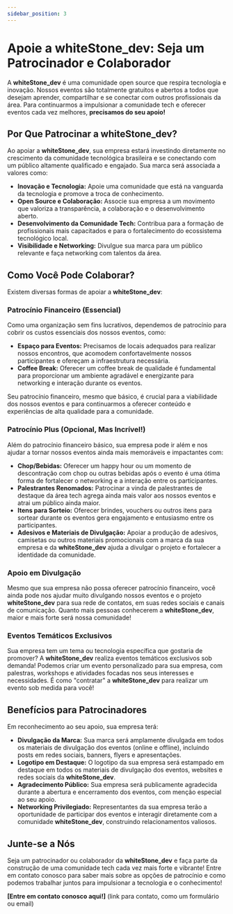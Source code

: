 ```yaml
---
sidebar_position: 3
---
```


# Apoie a whiteStone_dev: Seja um Patrocinador e Colaborador

A **whiteStone_dev** é uma comunidade open source que respira tecnologia e inovação.  Nossos eventos são totalmente gratuitos e abertos a todos que desejam aprender, compartilhar e se conectar com outros profissionais da área.  Para continuarmos a impulsionar a comunidade tech e oferecer eventos cada vez melhores, **precisamos do seu apoio!**

## Por Que Patrocinar a whiteStone_dev?

Ao apoiar a **whiteStone_dev**, sua empresa estará investindo diretamente no crescimento da comunidade tecnológica brasileira e se conectando com um público altamente qualificado e engajado.  Sua marca será associada a valores como:

* **Inovação e Tecnologia:** Apoie uma comunidade que está na vanguarda da tecnologia e promove a troca de conhecimento.
* **Open Source e Colaboração:**  Associe sua empresa a um movimento que valoriza a transparência, a colaboração e o desenvolvimento aberto.
* **Desenvolvimento da Comunidade Tech:** Contribua para a formação de profissionais mais capacitados e para o fortalecimento do ecossistema tecnológico local.
* **Visibilidade e Networking:**  Divulgue sua marca para um público relevante e faça networking com talentos da área.

## Como Você Pode Colaborar?

Existem diversas formas de apoiar a **whiteStone_dev**:

### Patrocínio Financeiro (Essencial)

Como uma organização sem fins lucrativos, dependemos de patrocínio para cobrir os custos essenciais dos nossos eventos, como:

* **Espaço para Eventos:**  Precisamos de locais adequados para realizar nossos encontros, que acomodem confortavelmente nossos participantes e ofereçam a infraestrutura necessária.
* **Coffee Break:**  Oferecer um coffee break de qualidade é fundamental para proporcionar um ambiente agradável e energizante para networking e interação durante os eventos.

Seu patrocínio financeiro, mesmo que básico, é crucial para a viabilidade dos nossos eventos e para continuarmos a oferecer conteúdo e experiências de alta qualidade para a comunidade.

### Patrocínio Plus (Opcional, Mas Incrível!)

Além do patrocínio financeiro básico, sua empresa pode ir além e nos ajudar a tornar nossos eventos ainda mais memoráveis e impactantes com:

* **Chop/Bebidas:**  Oferecer um happy hour ou um momento de descontração com chop ou outras bebidas após o evento é uma ótima forma de fortalecer o networking e a interação entre os participantes.
* **Palestrantes Renomados:**  Patrocinar a vinda de palestrantes de destaque da área tech agrega ainda mais valor aos nossos eventos e atrai um público ainda maior.
* **Itens para Sorteio:**  Oferecer brindes, vouchers ou outros itens para sortear durante os eventos gera engajamento e entusiasmo entre os participantes.
* **Adesivos e Materiais de Divulgação:**  Apoiar a produção de adesivos, camisetas ou outros materiais promocionais com a marca da sua empresa e da **whiteStone_dev** ajuda a divulgar o projeto e fortalecer a identidade da comunidade.

### Apoio em Divulgação

Mesmo que sua empresa não possa oferecer patrocínio financeiro, você ainda pode nos ajudar muito divulgando nossos eventos e o projeto **whiteStone_dev** para sua rede de contatos, em suas redes sociais e canais de comunicação.  Quanto mais pessoas conhecerem a **whiteStone_dev**, maior e mais forte será nossa comunidade!

### Eventos Temáticos Exclusivos

Sua empresa tem um tema ou tecnologia específica que gostaria de promover?  A **whiteStone_dev** realiza eventos temáticos exclusivos sob demanda!  Podemos criar um evento personalizado para sua empresa, com palestras, workshops e atividades focadas nos seus interesses e necessidades.  É como "contratar" a **whiteStone_dev** para realizar um evento sob medida para você!

## Benefícios para Patrocinadores

Em reconhecimento ao seu apoio, sua empresa terá:

* **Divulgação da Marca:**  Sua marca será amplamente divulgada em todos os materiais de divulgação dos eventos (online e offline), incluindo posts em redes sociais, banners, flyers e apresentações.
* **Logotipo em Destaque:**  O logotipo da sua empresa será estampado em destaque em todos os materiais de divulgação dos eventos, websites e redes sociais da **whiteStone_dev**.
* **Agradecimento Público:**  Sua empresa será publicamente agradecida durante a abertura e encerramento dos eventos, com menção especial ao seu apoio.
* **Networking Privilegiado:**  Representantes da sua empresa terão a oportunidade de participar dos eventos e interagir diretamente com a comunidade **whiteStone_dev**, construindo relacionamentos valiosos.

## Junte-se a Nós

Seja um patrocinador ou colaborador da **whiteStone_dev** e faça parte da construção de uma comunidade tech cada vez mais forte e vibrante!  Entre em contato conosco para saber mais sobre as opções de patrocínio e como podemos trabalhar juntos para impulsionar a tecnologia e o conhecimento!

**[Entre em contato conosco aqui!]** (link para contato, como um formulário ou email)
